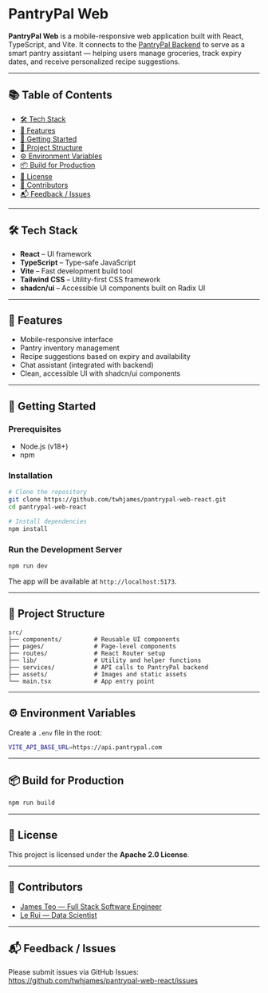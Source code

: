 # PantryPal Web

**PantryPal Web** is a mobile-responsive web application built with React, TypeScript, and Vite. It connects to the [PantryPal Backend](https://github.com/twhjames/pantrypal-backend) to serve as a smart pantry assistant — helping users manage groceries, track expiry dates, and receive personalized recipe suggestions.

---

## 📚 Table of Contents

-   [🛠️ Tech Stack](#️-tech-stack)
-   [📱 Features](#-features)
-   [🚀 Getting Started](#-getting-started)
-   [📂 Project Structure](#-project-structure)
-   [⚙️ Environment Variables](#️-environment-variables)
-   [📦 Build for Production](#-build-for-production)
-   [📄 License](#-license)
-   [👥 Contributors](#-contributors)
-   [📬 Feedback / Issues](#-feedback--issues)

---

## 🛠️ Tech Stack

-   **React** – UI framework
-   **TypeScript** – Type-safe JavaScript
-   **Vite** – Fast development build tool
-   **Tailwind CSS** – Utility-first CSS framework
-   **shadcn/ui** – Accessible UI components built on Radix UI

---

## 📱 Features

-   Mobile-responsive interface
-   Pantry inventory management
-   Recipe suggestions based on expiry and availability
-   Chat assistant (integrated with backend)
-   Clean, accessible UI with shadcn/ui components

---

## 🚀 Getting Started

### Prerequisites

-   Node.js (v18+)
-   npm

### Installation

```bash
# Clone the repository
git clone https://github.com/twhjames/pantrypal-web-react.git
cd pantrypal-web-react

# Install dependencies
npm install
```

### Run the Development Server

```bash
npm run dev
```

The app will be available at `http://localhost:5173`.

---

## 📂 Project Structure

```
src/
├── components/         # Reusable UI components
├── pages/              # Page-level components
├── routes/             # React Router setup
├── lib/                # Utility and helper functions
├── services/           # API calls to PantryPal backend
├── assets/             # Images and static assets
└── main.tsx            # App entry point
```

---

## ⚙️ Environment Variables

Create a `.env` file in the root:

```bash
VITE_API_BASE_URL=https://api.pantrypal.com
```

---

## 📦 Build for Production

```bash
npm run build
```

---

## 📄 License

This project is licensed under the **Apache 2.0 License**.

---

## 👥 Contributors

-   [James Teo — Full Stack Software Engineer](https://www.linkedin.com/in/twhjames/)
-   [Le Rui — Data Scientist](https://www.linkedin.com/in/le-rui-tay-7b6507272/)

---

## 📬 Feedback / Issues

Please submit issues via GitHub Issues: https://github.com/twhjames/pantrypal-web-react/issues

